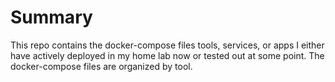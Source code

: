 # Summary

This repo contains the docker-compose files tools, services, or apps I either have actively deployed in my home lab now or tested out at some point. The docker-compose files are organized by tool.
